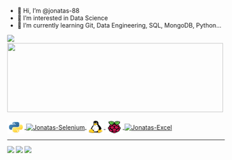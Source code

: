 - 👋 Hi, I’m @jonatas-88
- 👀 I’m interested in Data Science
- 🌱 I’m currently learning Git, Data Engineering, SQL, MongoDB, Python...

 <div>
  <a href="https://github.com/jonatas-88">
  <img height="160em" src="https://github-readme-stats.vercel.app/api?username=jonatas-88&show_icons=true&theme=dark&include_all_commits=true&count_private=true"/>
  <img height="160em" width="500em" src="https://github-readme-stats.vercel.app/api/top-langs/?username=jonatas-88&layout=compact&langs_count=7&theme=dark"/>
</div>

<div style="display: inline_block"><br>
  <img align="center" alt="Jonatas-Python" height="30" width="40" src="https://github.com/devicons/devicon/blob/master/icons/python/python-original.svg">
  <img align="center" alt="Jonatas-Selenium" height="30" width="40" src="https://api.iconify.design/logos-selenium.svg">
  <img align="center" alt="Jonatas-Linux" height="30" width="40" src="https://github.com/devicons/devicon/blob/master/icons/linux/linux-original.svg">
  <img align="center" alt="Jonatas-Rpi" height="30" width="40" src="https://github.com/devicons/devicon/blob/master/icons/raspberrypi/raspberrypi-original.svg">
  <img align="center" alt="Jonatas-Excel" height="30" width="40" src="https://upload.wikimedia.org/wikipedia/commons/3/34/Microsoft_Office_Excel_%282019%E2%80%93present%29.svg">
</div>

---
 
<div>
  <a href = "mailto:jonatas.88@gmail.com"><img src="https://img.shields.io/badge/-Gmail-%23333?style=for-the-badge&logo=gmail&logoColor=white" height="40px" target="_blank"></a>
  <a href="https://www.linkedin.com/in/jonatas-stein-da-silva" target="_blank"><img src="https://img.shields.io/badge/-LinkedIn-%230077B5?style=for-the-badge&logo=linkedin&logoColor=white" height="40px" target="_blank"></a>
  <a href="https://www.kaggle.com/jonatassteindasilva" target="_blank"><img src="https://www.dataapplab.com/wp-content/uploads/2017/06/kaggle-logo-gray-300.png" height="40px" target="_blank"></a>
</div>
